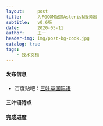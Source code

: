 ```yaml
---
layout:     post
title:      为FGCOM配置Asterisk服务器
subtitle:   v0.6版
date:       2020-05-11
author:     王一
header-img: img/post-bg-cook.jpg
catalog: true
tags:
    - 技术文档
---
```



#### 发布信息


* 百度贴吧：[三叶草国际语](https://tieba.baidu.com/p/6009002082)


#### 三叶语特点



#### 完成进度


